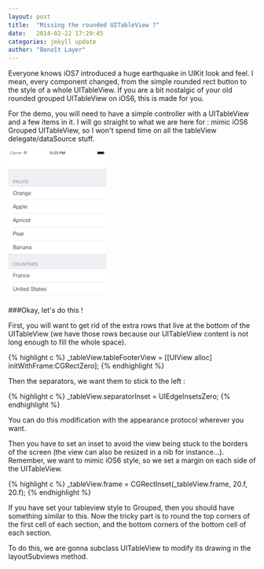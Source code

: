 ```yaml
---
layout: post
title:  "Missing the rounded UITableView ?"
date:   2014-02-22 17:29:45
categories: jekyll update
author: "Benoît Layer"
---
```

Everyone knows iOS7 introduced a huge earthquake in UIKit look and feel. I mean, every component changed, from the simple rounded rect button to the style of a whole UITableView. If you are a bit nostalgic of your old rounded grouped UITableView on iOS6, this is made for you. 

For the demo, you will need to have a simple controller with a UITableView and a few items in it. I will go straight to what we are here for : mimic iOS6 Grouped UITableView, so I won't spend time on all the tableView delegate/dataSource stuff.

![Starting point][id]

###Okay, let's do this !

First, you will want to get rid of the extra rows that live at the bottom of the UITableView (we have those rows because our UITableView content is not long enough to fill the whole space).

{% highlight c %}
_tableView.tableFooterView = [[UIView alloc] initWithFrame:CGRectZero];
{% endhighlight %}

Then the separators, we want them to stick to the left :

{% highlight c %}
_tableView.separatorInset = UIEdgeInsetsZero;
{% endhighlight %}

You can do this modification with the appearance protocol wherever you want.

Then you have to set an inset to avoid the view being stuck to the borders of the screen (the view can also be resized in a nib for instance...). Remember, we want to mimic iOS6 style, so we set a margin on each side of the UITableView.

{% highlight c %}
_tableView.frame = CGRectInset(_tableView.frame, 20.f, 20.f);
{% endhighlight %}

If you have set your tableview style to Grouped, then you should have something similar to this.
Now the tricky part is to round the top corners of the first cell of each section, and the bottom corners of the bottom cell of each section.

To do this, we are gonna subclass UITableView to modify its drawing in the layoutSubviews method.


[id]: /images/rounded-table-view/startingpoint.png  "Starting point"

